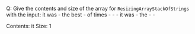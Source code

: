 Q: Give the contents and size of the array for `ResizingArrayStackOfStrings`
with the input:
  it was - the best - of times - - - it was - the - -

Contents: it
Size: 1
